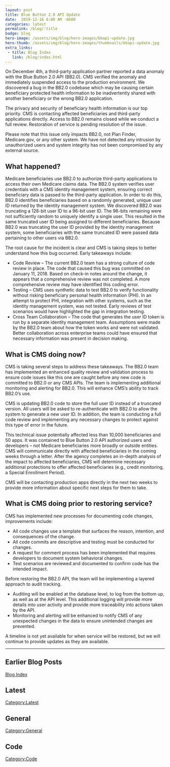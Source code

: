 ```yaml
---
layout: post
title: Blue Button 2.0 API Update
date:  2019-12-16 6:00 AM -0600
categories: latest
permalink: /blog/:title
badge: blog
hero-image: /assets/img/blog/hero-images/bbapi-update.jpg
hero-thumb: /assets/img/blog/hero-images/thumbnails/bbapi-update.jpg
extra_links:
 - title: Blog Index
   link: /blog/index.html
---
```


On December 4th, a third-party application partner reported a data anomaly with the Blue Button 2.0 API (BB2.0). CMS verified the anomaly and immediately suspended access to the production environment. We discovered a bug in the BB2.0 codebase which may be causing certain beneficiary protected health information to be inadvertently shared with another beneficiary or the wrong BB2.0 application. 

The privacy and security of beneficiary health information is our top priority. CMS is contacting affected beneficiaries and third-party applications directly. Access to BB2.0 remains closed while we conduct a full review. Restoration of service is pending resolution of the issue. 

Please note that this issue only impacts BB2.0, not Plan Finder, Medicare.gov, or any other system. We have not detected any intrusion by unauthorized users and system integrity has not been compromised by any external source.

## What happened?

Medicare beneficiaries use BB2.0 to authorize third-party applications to access their own Medicare claims data. The BB2.0 system verifies user credentials with a CMS identity management system, ensuring correct beneficiary data is passed to the third-party application. In order to do this, BB2.0 identifies beneficiaries based on a randomly generated, unique user ID returned by the identity management system. We discovered BB2.0 was truncating a 128-bit user ID to a 96-bit user ID. The 96-bits remaining were not sufficiently random to uniquely identify a single user. This resulted in the same truncated user ID being assigned to different beneficiaries. Because BB2.0 was truncating the user ID provided by the identity management system, some beneficiaries with the same truncated ID were passed data pertaining to other users via BB2.0.

The root cause for the incident is clear and CMS is taking steps to better understand how this bug occurred. Early takeaways include:
- Code Review – The current BB2.0 team has a strong culture of code review in place. The code that caused this bug was committed on January 11, 2018. Based on check-in notes around the change, it appears that a comprehensive review was not completed. A more comprehensive review may have identified this coding error.  
- Testing – CMS uses synthetic data to test BB2.0 to verify functionality without risking beneficiary personal health information (PHI). In an attempt to protect PHI, integration with other systems, such as the identity management system, was not tested. Early reviews of test scenarios would have highlighted the gap in integration testing.  
- Cross Team Collaboration – The code that generates the user ID token is run by a separate identity management team. Assumptions were made by the BB2.0 team about how the token works and were not validated. Better collaboration across enterprise teams could have ensured that necessary information was present in decision making.

## What is CMS doing now? 

CMS is taking several steps to address these takeaways. The BB2.0 team has implemented an enhanced quality review and validation process to ensure code issues like this one are caught before any new code is committed to BB2.0 or any CMS APIs. The team is implementing additional monitoring and alerting for BB2.0.  This will enhance CMS’s ability to track BB2.0’s use.

CMS is updating BB2.0 code to store the full user ID instead of a truncated version. All users will be asked to re-authenticate with BB2.0 to allow the system to generate a new user ID. In addition, the team is conducting a full code review and implementing any necessary changes to protect against this type of error in the future. 

This technical issue potentially affected less than 10,000 beneficiaries and 50 apps.  It was contained to Blue Button 2.0 API authorized users and developers – not Medicare beneficiaries more broadly or outside entities. CMS will communicate directly with affected beneficiaries in the coming weeks through a letter. After the agency completes an in-depth analysis of the impact to affected beneficiaries, CMS will determine necessary additional protections to offer affected beneficiaries (e.g., credit monitoring, a Special Enrollment Period).

CMS will be contacting production apps directly in the next two weeks to provide more information about specific next steps for them to take.   

## What is CMS doing prior to restoring service? 

CMS has implemented new processes for documenting code changes, improvements include:
- All code changes use a template that surfaces the reason, intention, and consequences of the change.
- All code commits are descriptive and testing must be conducted for changes.
- A request for comment process has been implemented that requires developers to document system behavioral changes.
- Test scenarios are reviewed and documented to confirm code has the intended impact.

Before restoring the BB2.0 API, the team will be implementing a layered approach to audit tracking.
- Auditing will be enabled at the database level, to log from the bottom up, as well as at the API level. This additional logging will provide more details into user activity and provide more traceability into actions taken by the API. 
- Monitoring and alerting will be enhanced to notify CMS of any unexpected changes in the data to ensure unintended changes are prevented. 

A timeline is not yet available for when service will be restored, but we will continue to provide updates as they are available.


---
## Earlier Blog Posts

[Blog Index](/blog/)

## Latest
[Category:Latest](/blog/category/latest.html)

## General
[Category:General](/blog/category/general.html)

## Code
[Category:Code](/blog/category/code.html)
